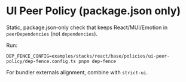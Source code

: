 # UI Peer Policy (package.json only)

Static, package.json‑only check that keeps React/MUI/Emotion in `peerDependencies` (not `dependencies`).

Run:
```
DEP_FENCE_CONFIG=examples/stacks/react/base/policies/ui-peer-policy/dep-fence.config.ts pnpm dep-fence
```

For bundler externals alignment, combine with `strict-ui`.

